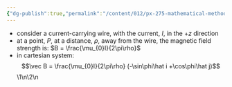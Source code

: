 ```yaml
---
{"dg-publish":true,"permalink":"/content/012/px-275-mathematical-methods/term-1/b-coordinate-systems-and-integration/b1-coordinate-systems/px-275-b1c-cylindrical-polar-representation/","noteIcon":"1","created":"2024-11-25T10:50:32.000+00:00","updated":"2024-11-26T10:04:32.138+00:00"}
---
```


- consider a current-carrying wire, with the current, $I$, in the $+z$ direction
- at a point, $P$, at a distance, $\rho$, away from the wire, the magnetic field strength is: $B = \frac{\mu_{0}I}{2\pi\rho}$
- in cartesian system: 
$$\vec B = \frac{\mu_{0}I}{2\pi\rho} (-\sin\phi\hat i +\cos\phi\hat j)$$
\1\n\2\n